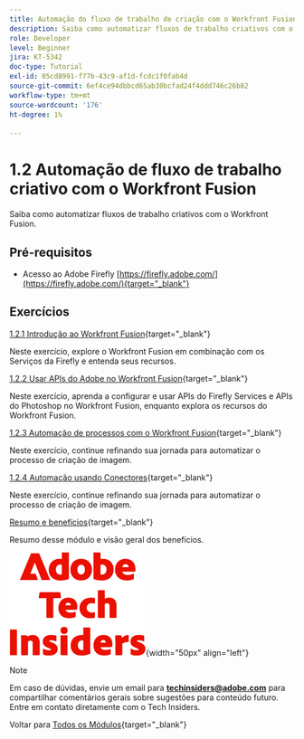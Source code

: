 ```yaml
---
title: Automação do fluxo de trabalho de criação com o Workfront Fusion
description: Saiba como automatizar fluxos de trabalho criativos com o Workfront Fusion
role: Developer
level: Beginner
jira: KT-5342
doc-type: Tutorial
exl-id: 05cd8991-f77b-43c9-af1d-fcdc1f0fab4d
source-git-commit: 6ef4ce94dbbcd65ab30bcfad24f4ddd746c26b82
workflow-type: tm+mt
source-wordcount: '176'
ht-degree: 1%

---
```


# 1.2 Automação de fluxo de trabalho criativo com o Workfront Fusion

Saiba como automatizar fluxos de trabalho criativos com o Workfront Fusion.

## Pré-requisitos

- Acesso ao Adobe Firefly [https://firefly.adobe.com/](https://firefly.adobe.com/){target="_blank"}

## Exercícios

[1.2.1 Introdução ao Workfront Fusion](./ex1.md){target="_blank"}

Neste exercício, explore o Workfront Fusion em combinação com os Serviços da Firefly e entenda seus recursos.

[1.2.2 Usar APIs do Adobe no Workfront Fusion](./ex2.md){target="_blank"}

Neste exercício, aprenda a configurar e usar APIs do Firefly Services e APIs do Photoshop no Workfront Fusion, enquanto explora os recursos do Workfront Fusion.

[1.2.3 Automação de processos com o Workfront Fusion](./ex3.md){target="_blank"}

Neste exercício, continue refinando sua jornada para automatizar o processo de criação de imagem.

[1.2.4 Automação usando Conectores](./ex4.md){target="_blank"}

Neste exercício, continue refinando sua jornada para automatizar o processo de criação de imagem.

[Resumo e benefícios](./summary.md){target="_blank"}

Resumo desse módulo e visão geral dos benefícios.

![Informantes técnicos](./../../../assets/images/techinsiders.png){width="50px" align="left"}

>[!NOTE]
>
>Em caso de dúvidas, envie um email para **techinsiders@adobe.com** para compartilhar comentários gerais sobre sugestões para conteúdo futuro. Entre em contato diretamente com o Tech Insiders.

Voltar para [Todos os Módulos](../../../overview.md){target="_blank"}

